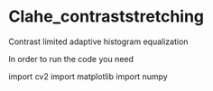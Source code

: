 # Clahe_contraststretching

Contrast limited adaptive histogram equalization 

In order to run the code you need 


import cv2
import matplotlib
import numpy
